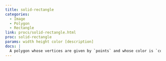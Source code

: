 ```yaml
---
title: solid-rectangle
categories: 
  - Image
  - Polygon
  - Rectangle
link: procs/solid-rectangle.html
proc: solid-rectangle
params: width height color [description]
docs: |
  A polygon whose vertices are given by `points` and whose color is `color`.
---
```

